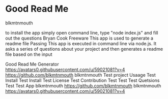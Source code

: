 
# Good Read Me

blkmtnmouth

to install the app simply open command line, type "node index.js" and fill out the questions
Bryan Cook
Freeware
This app is used to generate a readme file
Passing
This app is executed in command line via node.js. It asks a series of questions about your project and then generates a readme file based on the input

Good Read Me Generator
https://avatars0.githubusercontent.com/u/59021081?v=4
https://github.com/blkmtnmouth
blkmtnmouth
Test project
Usaage Test
Install Test
Install Test
License Test
Contribution Test
Test Test
Quetsions Test
Test App
blkmtnmouth
https://github.com/blkmtnmouth
blkmtnmouth
https://avatars0.githubusercontent.com/u/59021081?v=4
